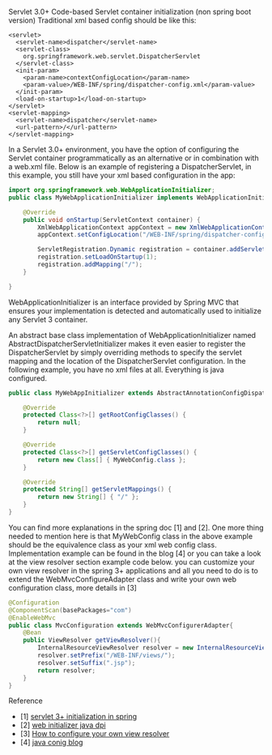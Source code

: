 Servlet 3.0+ Code-based Servlet container initialization (non spring boot version)
Traditional xml based config should be like this:
```
<servlet>
  <servlet-name>dispatcher</servlet-name>
  <servlet-class>
    org.springframework.web.servlet.DispatcherServlet
  </servlet-class>
  <init-param>
    <param-name>contextConfigLocation</param-name>
    <param-value>/WEB-INF/spring/dispatcher-config.xml</param-value>
  </init-param>
  <load-on-startup>1</load-on-startup>
</servlet>
<servlet-mapping>
  <servlet-name>dispatcher</servlet-name>
  <url-pattern>/</url-pattern>
</servlet-mapping>
```
In a Servlet 3.0+ environment, you have the option of configuring the Servlet container programmatically as an alternative or 
in combination with a web.xml file. Below is an example of registering a DispatcherServlet,
in this example, you still have your xml based configuration in the app: 
```java
import org.springframework.web.WebApplicationInitializer;
public class MyWebApplicationInitializer implements WebApplicationInitializer {

    @Override
    public void onStartup(ServletContext container) {
        XmlWebApplicationContext appContext = new XmlWebApplicationContext();
        appContext.setConfigLocation("/WEB-INF/spring/dispatcher-config.xml");

        ServletRegistration.Dynamic registration = container.addServlet("dispatcher", new DispatcherServlet(appContext));
        registration.setLoadOnStartup(1);
        registration.addMapping("/");
    }

}
```
WebApplicationInitializer is an interface provided by Spring MVC that ensures your implementation is detected and automatically 
used to initialize any Servlet 3 container.

An abstract base class implementation of WebApplicationInitializer named AbstractDispatcherServletInitializer 
makes it even easier to register the DispatcherServlet by simply overriding methods to specify the servlet mapping and the location 
of the DispatcherServlet configuration. In the following example, you have no xml files at all. Everything is java configured. 
```java
public class MyWebAppInitializer extends AbstractAnnotationConfigDispatcherServletInitializer {

    @Override
    protected Class<?>[] getRootConfigClasses() {
        return null;
    }

    @Override
    protected Class<?>[] getServletConfigClasses() {
        return new Class[] { MyWebConfig.class };
    }

    @Override
    protected String[] getServletMappings() {
        return new String[] { "/" };
    }
}
```
You can find more explanations in the spring doc [1] and [2]. One more thing needed to mention here is 
that MyWebConfig class in the above example should be the equivalence class as your xml web config class. 
Implementation example can be found in the blog [4] or you can take a look at the view resolver section example code below.
you can customize your own view resolver in the spring 3+ applications and all you need to do is to extend the WebMvcConfigureAdapter class and write your own web configuration class, more details in [3]
```java
@Configuration
@ComponentScan(basePackages="com")
@EnableWebMvc
public class MvcConfiguration extends WebMvcConfigurerAdapter{
    @Bean
    public ViewResolver getViewResolver(){
        InternalResourceViewResolver resolver = new InternalResourceViewResolver();
        resolver.setPrefix("/WEB-INF/views/");
        resolver.setSuffix(".jsp");
        return resolver;
    }
}
```


Reference
* [1] [servlet 3+ initialization in spring](http://docs.spring.io/spring/docs/4.0.x/spring-framework-reference/html/mvc.html#mvc-container-config)
* [2] [web initializer java dpi](http://docs.spring.io/spring/docs/4.0.x/javadoc-api/org/springframework/web/WebApplicationInitializer.html)
* [3] [How to configure your own view resolver](http://stackoverflow.com/questions/14426947/viewresolver-using-java-annotation)
* [4] [java conig blog](https://rajendersaini.wordpress.com/2013/07/01/step-by-step-spring-mvc-app-using-java-config/)

